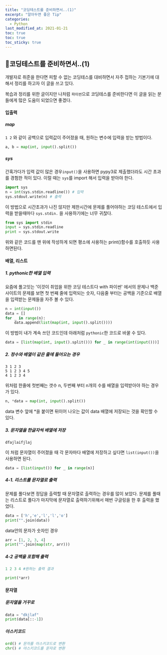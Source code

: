 ```yaml
---
title: "코딩테스트를 준비하면서..(1)"
excerpt: "알아두면 좋은 Tip"
categories:
  - Python
last_modified_at: 2021-01-21
toc: true
toc: true
toc_sticky: true
---
```


## 🤞코딩테스트를 준비하면서..(1)

개발자로 취준을 한다면 피할 수 없는 코딩테스를 대비하면서 자주 접하는 기본기에 대해서 정리를 하고자 이 글을 쓰고 있다.

복습과 정리를 위한 글이지만 나처럼 `파이썬`으로 코딩테스를 준비한다면 이 글을 읽는 분들에게 많은 도움이 되었으면 좋겠다.



#### 입출력

##### map

`1 2` 와 같이 공백으로 입력값이 주어졌을 때, 원하는 변수에 입력을 받는 방법이다.

```python
a, b = map(int, input().split())
```



##### sys

간혹가다가 입력 값이 많은 경우`input()`을 사용하면 pypy3로 제출했더라도 시간 초과를 경험한 적이 있다. 이럴 때는 `sys`를 import 해서 입력을 받아야 한다.

```python
import sys
n = int(sys.stdin.readline()) # 입력
sys.stdout.write(n) # 출력
```

이 방법으로 시간초과가 나진 않지만 제한시간에 문제를 풀어야하는 코딩 테스트에서 입력을 받을때마다 `sys.stdin.` 을 사용하기에는 너무 귀찮다. 

```python
from sys import stdin 
input = sys.stdin.readline 
print = sys.stdout.write
```

위와 같은 코드를 맨 위에 작성하게 되면 평소에 사용하는 print()함수를 호출하듯 사용하면된다.



#### 배열, 리스트

##### 1. pythonic한 배열 입력

요즘에 풀고잇는 '이것이 취업을 위한 코딩 테스트다 with 파이썬'  에서의 문제나 백준 사이트의 문제를 보면 첫 번째 줄에 입력되는 숫자, 다음줄 부터는 공백을 기준으로 배열을 입력받는 문제들을 자주 볼 수 있다.

```python
n = int(input())
data = []
for _ in range(n):
	data.append(list(map(int, input().split())))
```

이 방법이 내가 계속 쓰던 코드인데 아래처럼 `pythonic`한 코드로 바꿀 수 있다.

```python
data = [list(map(int, input().split())) for _ in range(int(input()))]
```



##### 2. 정수와 배열이 같은 줄에 들어오는 경우

```
3 1 2 3
5 1 2 3 4 5
4 1 2 3 4
```

위처럼 한줄에 첫번째는 갯수 n, 두번째 부터 n개의 수를 배열을 입력받아야 하는 경우가 있다.

```python
n, *data = map(int, input().split())
```

data 변수 앞에 *을 붙이면 뒤이어 나오는 값이 data 배열에 저장되는 것을 확인할 수 있다.



##### 3. 문자열을 한글자씩 배열에 저장

```
dfajlaifjlaj
```

이 처럼 문자열이 주어졌을 때 각 문자마다 배열에 저장하고 싶다면 `list(input())`을 사용하면 된다.

```python
data = [list(input()) for _ in range(n)]
```



##### 4-1. 리스트를 문자열로 출력

문제를 풀다보면 정답을 출력할 때 문자열로 출력하는 경우를 많이 보았다. 문제를 풀때는 리스트로 풀다가 마지막에 문자열로 출력하기위해서 매번 구글링을 한 후 출력을 했었다.

```python
data = ['h','e','l','l','o']
print("".join(data))
```

data안의 문자가 숫자인 경우

```python
arr = [1, 2, 3, 4] 
print("".join(map(str, arr)))
```



##### 4-2 공백을 포함해 출력

```python
1 2 3 4 #원하는 출력 결과
```

```python
print(*arr)
```



#### 문자열

##### 문자열을 거꾸로

```python
data = "dkjlaf"
print(data[::-1])
```

##### 아스키코드

```python
ord() # 문자를 아스키코드로 변환
chr() # 아스키코드를 문자로 변환
```

